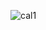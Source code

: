 ![cal1](https://github.com/pratikAD-2003/Calculator-All-in-One-Convertor/assets/162031829/457a7ea3-93f1-4ed8-975c-ea2cde24f028)
